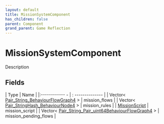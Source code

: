 ```yaml
---
layout: default
title: MissionSystemComponent
has_children: false
parent: Component
grand_parent: Game Reflection
---
```

# MissionSystemComponent
Description 

## Fields
| Type | Name |
|:------------ - | : -------------- |
| Vector< [Pair_String_BehaviourFlowGraph4](game-reflection/classes/pair__string__behaviour_flow_graph4.md) > | mission_flows |
| Vector< [Pair_StringHash_BehaviourNode4](game-reflection/classes/pair__string_hash__behaviour_node4.md) > | mission_rules |
| [MissionScript](game-reflection/components/mission_script.md) | mission_script |
| Vector< [Pair_String_Pair_uint64BehaviourFlowGraph4](game-reflection/classes/pair__string__pair_uint64_behaviour_flow_graph4.md) > | mission_pending_flows |
